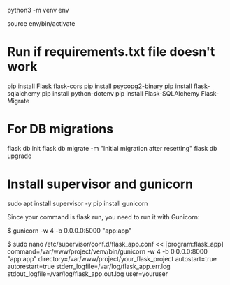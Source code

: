 python3 -m venv env

source env/bin/activate

# Run if requirements.txt file doesn't work
pip install Flask  flask-cors
pip install psycopg2-binary
pip install flask-sqlalchemy
pip install python-dotenv
pip install Flask-SQLAlchemy Flask-Migrate

# For DB migrations
flask db init
flask db migrate -m "Initial migration after resetting"
flask db upgrade

# Install supervisor and gunicorn
sudo apt install supervisor -y
pip install gunicorn

Since your command is flask run, you need to run it with Gunicorn:

$ gunicorn -w 4 -b 0.0.0.0:5000 "app:app"

$ sudo nano /etc/supervisor/conf.d/flask_app.conf
<<
[program:flask_app]
command=/var/www/project/venv/bin/gunicorn -w 4 -b 0.0.0.0:8000 "app:app"
directory=/var/www/project/your_flask_project
autostart=true
autorestart=true
stderr_logfile=/var/log/flask_app.err.log
stdout_logfile=/var/log/flask_app.out.log
user=youruser
>>
